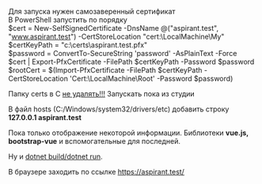 Для запуска нужен самозаверенный сертификат<br>
В PowerShell запустить по порядку<br>
$cert = New-SelfSignedCertificate -DnsName @("aspirant.test", "www.aspirant.test") -CertStoreLocation "cert:\LocalMachine\My"<br>
$certKeyPath = "c:\certs\aspirant.test.pfx"<br>
$password = ConvertTo-SecureString 'password' -AsPlainText -Force<br>
$cert | Export-PfxCertificate -FilePath $certKeyPath -Password $password<br>
$rootCert = $(Import-PfxCertificate -FilePath $certKeyPath -CertStoreLocation 'Cert:\LocalMachine\Root' -Password $password)<br>

Папку certs в C <u>не удалять!!!</u>
Запускать пока из студии

В файл hosts (C:/Windows/system32/drivers/etc) добавить строку <b>127.0.0.1 aspirant.test</b>

Пока только отображение некоторой информации.
Библиотеки <b>vue.js, bootstrap-vue</b> и вспомогательные для последней.

Ну и <u>dotnet build/dotnet run</u>.

В браузере заходить по ссылке <u>https://aspirant.test/</u>
